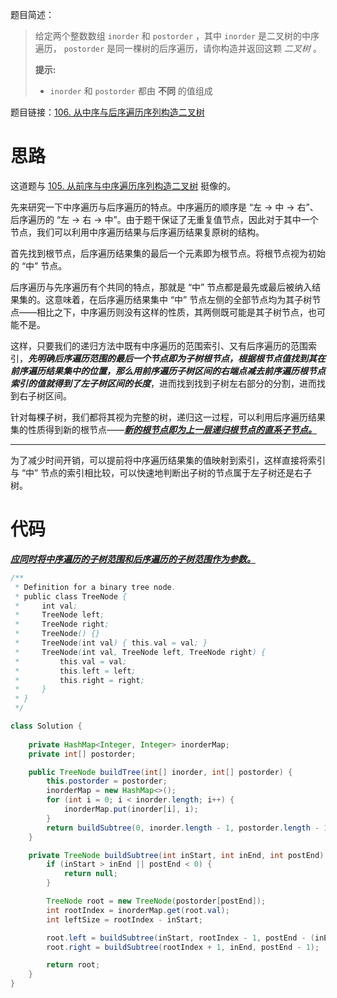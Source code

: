题目简述：

> 给定两个整数数组 `inorder` 和 `postorder` ，其中 `inorder` 是二叉树的中序遍历， `postorder` 是同一棵树的后序遍历，请你构造并返回这颗 *二叉树* 。
>
> **提示:**
>
> - `inorder` 和 `postorder` 都由 **不同** 的值组成

题目链接：[106. 从中序与后序遍历序列构造二叉树](https://leetcode.cn/problems/construct-binary-tree-from-inorder-and-postorder-traversal/)

# 思路

这道题与 [105. 从前序与中序遍历序列构造二叉树](https://leetcode.cn/problems/construct-binary-tree-from-preorder-and-inorder-traversal/) 挺像的。

先来研究一下中序遍历与后序遍历的特点。中序遍历的顺序是 “左 → 中 → 右”、后序遍历的 “左 → 右 → 中”。由于题干保证了无重复值节点，因此对于其中一个节点，我们可以利用中序遍历结果与后序遍历结果复原树的结构。

首先找到根节点，后序遍历结果集的最后一个元素即为根节点。将根节点视为初始的 “中” 节点。

后序遍历与先序遍历有个共同的特点，那就是 “中” 节点都是最先或最后被纳入结果集的。这意味着，在后序遍历结果集中 “中” 节点左侧的全部节点均为其子树节点——相比之下，中序遍历则没有这样的性质，其两侧既可能是其子树节点，也可能不是。

这样，只要我们的递归方法中既有中序遍历的范围索引、又有后序遍历的范围索引，***先明确后序遍历范围的最后一个节点即为子树根节点，根据根节点值找到其在前序遍历结果集中的位置，那么用前序遍历子树区间的右端点减去前序遍历根节点索引的值就得到了左子树区间的长度***，进而找到找到子树左右部分的分割，进而找到右子树区间。

针对每棵子树，我们都将其视为完整的树，递归这一过程，可以利用后序遍历结果集的性质得到新的根节点——***<u>新的根节点即为上一层递归根节点的直系子节点。</u>***

---

为了减少时间开销，可以提前将中序遍历结果集的值映射到索引，这样直接将索引与 “中” 节点的索引相比较，可以快速地判断出子树的节点属于左子树还是右子树。

# 代码

***<u>应同时将中序遍历的子树范围和后序遍历的子树范围作为参数。</u>***

```java
/**
 * Definition for a binary tree node.
 * public class TreeNode {
 *     int val;
 *     TreeNode left;
 *     TreeNode right;
 *     TreeNode() {}
 *     TreeNode(int val) { this.val = val; }
 *     TreeNode(int val, TreeNode left, TreeNode right) {
 *         this.val = val;
 *         this.left = left;
 *         this.right = right;
 *     }
 * }
 */

class Solution {
    
    private HashMap<Integer, Integer> inorderMap;
    private int[] postorder;

    public TreeNode buildTree(int[] inorder, int[] postorder) {
        this.postorder = postorder;
        inorderMap = new HashMap<>();
        for (int i = 0; i < inorder.length; i++) {
            inorderMap.put(inorder[i], i);
        }
        return buildSubtree(0, inorder.length - 1, postorder.length - 1);
    }

    private TreeNode buildSubtree(int inStart, int inEnd, int postEnd) {
        if (inStart > inEnd || postEnd < 0) {
            return null;
        }

        TreeNode root = new TreeNode(postorder[postEnd]);
        int rootIndex = inorderMap.get(root.val);
        int leftSize = rootIndex - inStart;

        root.left = buildSubtree(inStart, rootIndex - 1, postEnd - (inEnd - rootIndex) - 1);
        root.right = buildSubtree(rootIndex + 1, inEnd, postEnd - 1);

        return root;
    }
}
```

